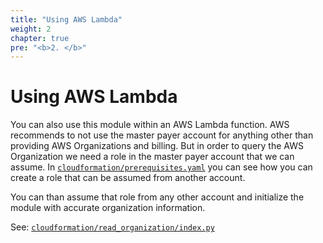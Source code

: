 ```yaml
---
title: "Using AWS Lambda"
weight: 2
chapter: true
pre: "<b>2. </b>"
---
```


# Using AWS Lambda

You can also use this module within an AWS Lambda function. AWS recommends to not use the master payer account for
anything other than providing AWS Organizations and billing. But in order to query the AWS Organization we need a role
in the master payer account that we can assume. In [`cloudformation/prerequisites.yaml`](https://github.com/binxio/landingzone-organization/blob/main/cloudformation/prerequisites.yaml)
you can see how you can create a role that can be assumed from another account.

You can than assume that role from any other account and initialize the module with accurate organization information.

See: [`cloudformation/read_organization/index.py`](https://github.com/binxio/landingzone-organization/blob/main/cloudformation/read_organization/index.py)
